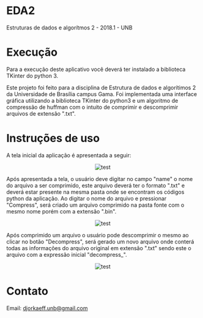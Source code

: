 # EDA2
Estruturas de dados e algorítmos 2 - 2018.1 - UNB

# Execução
Para a execução deste aplicativo você deverá ter instalado a biblioteca TKinter do python 3.

Este projeto foi feito para a disciplina de Estrutura de dados e algorítimos 2 da Universidade de Brasília campus Gama.
Foi implementada uma interface gráfica utilizando a biblioteca TKinter do python3 e um algoritmo de compressão de huffman com o intuito de comprimir e descomprimir arquivos de extensão ".txt".

# Instruções de uso

A tela inicial da aplicação é apresentada a seguir:

<p align="center">
  <img src="https://i.imgur.com/WWWu7Sh.png" alt="test" />
</p>

Após apresentada a tela, o usuário deve digitar no campo "name" o nome do arquivo a ser comprimido, este arquivo deverá ter o formato ".txt" e deverá estar presente na mesma pasta onde se encontram os códigos python da aplicação.
Ao digitar o nome do arquivo e pressionar "Compress", será criado um arquivo comprimido na pasta fonte com o mesmo nome porém com a extensão ".bin".

<p align="center">
  <img src="https://i.imgur.com/Ew1lsS2.png" alt="test" />
</p>

Após comprimido um arquivo o usuário pode descomprimir o mesmo ao clicar no botão "Decompress", será gerado um novo arquivo onde conterá todas as informações do arquivo original em extensão ".txt" sendo este o arquivo com a expressão inicial "decompress_".

<p align="center">
  <img src="https://i.imgur.com/aiaJ5y2.png" alt="test" />
</p>

# Contato
Email: djorkaeff.unb@gmail.com
